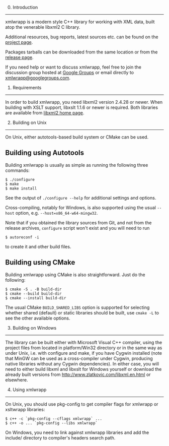 0. Introduction
---------------

xmlwrapp is a modern style C++ library for working with XML data, built atop
the venerable libxml2 C library.

Additional resources, bug reports, latest sources etc. can be found on the
[project page](https://vslavik.github.io/xmlwrapp/).

Packages tarballs can be downloaded from the same location or from the
[release page](https://github.com/vslavik/xmlwrapp/releases).

If you need help or want to discuss xmlwrapp, feel free to join the discussion
group hosted at [Google Groups](https://groups.google.com/group/xmlwrapp)
or email directly to xmlwrapp@googlegroups.com.


1. Requirements
---------------

In order to build xmlwrapp, you need libxml2 version 2.4.28 or newer. When
building with XSLT support, libxslt 1.1.6 or newer is required. Both libraries
are available from [libxml2 home page](https://xmlsoft.org).


2. Building on Unix
-------------------

On Unix, either autotools-based build system or CMake can be used.

## Building using Autotools

Building xmlwrapp is usually as simple as running the following three commands:

    $ ./configure
    $ make
    $ make install

See the output of `./configure --help` for additional settings and options.

Cross-compiling, notably for Windows, is also supported using the usual
`--host` option, e.g. `--host=x86_64-w64-mingw32`.

Note that if you obtained the library sources from Git, and not from the
release archives, `configure` script won't exist and you will need to run

    $ autoreconf -i

to create it and other build files.

## Building using CMake

Building xmlwrapp using CMake is also straightforward. Just do the following:

    $ cmake -S . -B build-dir
    $ cmake --build build-dir
    $ cmake --install build-dir

The usual CMake `BUILD_SHARED_LIBS` option is supported for selecting whether
shared (default) or static libraries should be built, use `cmake -L` to see the
other available options.


3. Building on Windows
----------------------

The library can be built either with Microsoft Visual C++ compiler, using the
project files from located in platform/Win32 directory or in the same way as
under Unix, i.e. with configure and make, if you have Cygwin installed (note
that MinGW can be used as a cross-compiler under Cygwin, producing native
libraries without any Cygwin dependencies). In either case, you will need to
either build libxml and libxslt for Windows yourself or download the already
built versions from http://www.zlatkovic.com/libxml.en.html or elsewhere.


4. Using xmlwrapp
-----------------

On Unix, you should use pkg-config to get compiler flags for xmlwrapp or
xsltwrapp libraries:

    $ c++ -c `pkg-config --cflags xmlwrapp` ...
    $ c++ -o ... `pkg-config --libs xmlwrapp`

On Windows, you need to link against xmlwrapp libraries and add the include/
directory to compiler's headers search path.
